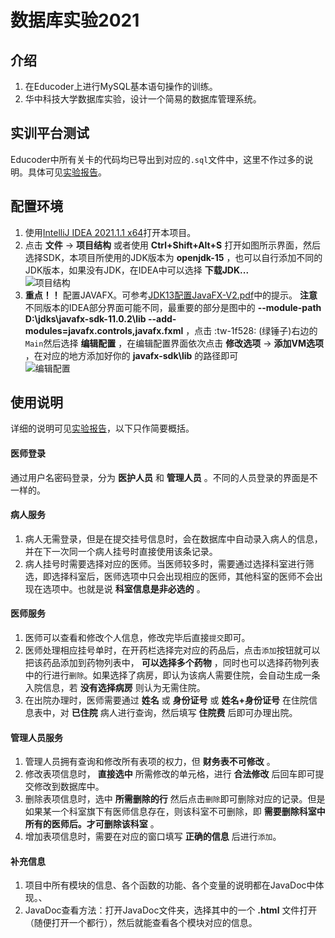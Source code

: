 # 数据库实验2021

## 介绍
1.  在Educoder上进行MySQL基本语句操作的训练。
2.  华中科技大学数据库实验，设计一个简易的数据库管理系统。

## 实训平台测试
Educoder中所有关卡的代码均已导出到对应的`.sql`文件中，这里不作过多的说明。具体可见[实验报告](实验报告.docx)。

## 配置环境
1.  使用[IntelliJ IDEA 2021.1.1 x64](https://www.jetbrains.com/idea/download/#section=windows)打开本项目。
2.  点击 **文件** → **项目结构** 或者使用 **Ctrl+Shift+Alt+S** 打开如图所示界面，然后选择SDK，本项目所使用的JDK版本为 **openjdk-15** ，也可以自行添加不同的JDK版本，如果没有JDK，在IDEA中可以选择 **下载JDK...** <br>
![项目结构](https://images.gitee.com/uploads/images/2021/0628/161033_e21a377e_8206880.png "屏幕截图.png") 
3.   **重点！！** 配置JAVAFX。可参考[JDK13配置JavaFX-V2.pdf](JDK13配置JavaFX-V2.pdf)中的提示。 **注意** 不同版本的IDEA部分界面可能不同，最重要的部分是图中的 **--module-path D:\jdks\javafx-sdk-11.0.2\lib --add-modules=javafx.controls,javafx.fxml** ，点击 :tw-1f528: (绿锤子)右边的`Main`然后选择 **编辑配置** ，在编辑配置界面依次点击 **修改选项** → **添加VM选项** ，在对应的地方添加好你的 **javafx-sdk\lib** 的路径即可<br>
![编辑配置](https://images.gitee.com/uploads/images/2021/0628/164322_de51aaf1_8206880.png "屏幕截图.png")

## 使用说明
详细的说明可见[实验报告](实验报告.docx)，以下只作简要概括。

#### 医师登录
通过用户名密码登录，分为 **医护人员** 和 **管理人员** 。不同的人员登录的界面是不一样的。

#### 病人服务
1.  病人无需登录，但是在提交挂号信息时，会在数据库中自动录入病人的信息，并在下一次同一个病人挂号时直接使用该条记录。
2.  病人挂号时需要选择对应的医师。当医师较多时，需要通过选择科室进行筛选，即选择科室后，医师选项中只会出现相应的医师，其他科室的医师不会出现在选项中。也就是说 **科室信息是非必选的** 。

#### 医师服务
1.  医师可以查看和修改个人信息，修改完毕后直接`提交`即可。
2.  医师处理相应挂号单时，在开药栏选择完对应的药品后，点击`添加`按钮就可以把该药品添加到药物列表中， **可以选择多个药物** ，同时也可以选择药物列表中的行进行`删除`。如果选择了病房，即认为该病人需要住院，会自动生成一条入院信息，若 **没有选择病房** 则认为无需住院。
3.  在出院办理时，医师需要通过 **姓名** 或 **身份证号** 或 **姓名+身份证号** 在住院信息表中，对 **已住院** 病人进行查询，然后填写 **住院费** 后即可办理出院。

#### 管理人员服务
1.  管理人员拥有查询和修改所有表项的权力，但 **财务表不可修改** 。
2.  修改表项信息时， **直接选中** 所需修改的单元格，进行 **合法修改** 后回车即可提交修改到数据库中。
3.  删除表项信息时，选中 **所需删除的行** 然后点击`删除`即可删除对应的记录。但是如果某一个科室旗下有医师信息存在，则该科室不可删除，即 **需要删除科室中所有的医师后。才可删除该科室** 。
4.  增加表项信息时，需要在对应的窗口填写 **正确的信息** 后进行`添加`。

#### 补充信息
1.  项目中所有模块的信息、各个函数的功能、各个变量的说明都在JavaDoc中体现。、
2.  JavaDoc查看方法：打开JavaDoc文件夹，选择其中的一个 **.html** 文件打开（随便打开一个都行），然后就能查看各个模块对应的信息。